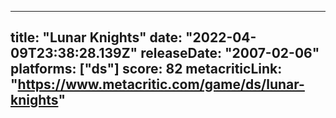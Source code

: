 
---
title: "Lunar Knights"
date: "2022-04-09T23:38:28.139Z"
releaseDate: "2007-02-06"
platforms: ["ds"]
score: 82
metacriticLink: "https://www.metacritic.com/game/ds/lunar-knights"
---
